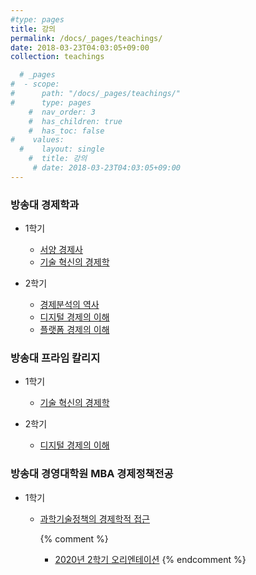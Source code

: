 ```yaml
---
#type: pages
title: 강의
permalink: /docs/_pages/teachings/
date: 2018-03-23T04:03:05+09:00
collection: teachings

  # _pages
#  - scope:
#      path: "/docs/_pages/teachings/"
#      type: pages
	#  nav_order: 3
	#  has_children: true
	#  has_toc: false
#    values:
  #    layout: single
	#  title: 강의
	 # date: 2018-03-23T04:03:05+09:00
---
```


### 방송대 경제학과
- 1학기 
  * [서양 경제사](/teachings/economic_history/)
  * [기술 혁신의 경제학](/teachings/technological_innovation/)

- 2학기 
  * [경제분석의 역사](/teachings/history_of_economic_thought/)
  * [디지털 경제의 이해](/teachings/digital_economy/)
  * [플랫폼 경제의 이해](/teachings/platform_economy/)


### 방송대 프라임 칼리지
- 1학기 
  * [기술 혁신의 경제학](/teachings/technological_innovation_prime/)

- 2학기 
  * [디지털 경제의 이해](/teachings/digital_economy_prime/)

### 방송대 경영대학원 MBA 경제정책전공
- 1학기
  * [과학기술정책의 경제학적 접근](/teachings/innvoation_policy/)
  
  
    {% comment %}
    * [2020년 2학기 오리엔테이션](/teachings/innvoation_policy/orientation/)
    {% endcomment %}
